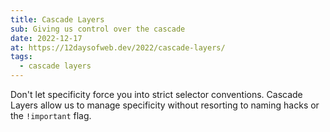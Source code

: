 ```yaml
---
title: Cascade Layers
sub: Giving us control over the cascade
date: 2022-12-17
at: https://12daysofweb.dev/2022/cascade-layers/
tags:
  - cascade layers
---
```


Don't let specificity force you into strict selector conventions.
Cascade Layers allow us to manage specificity
without resorting to naming hacks or the `!important` flag.
